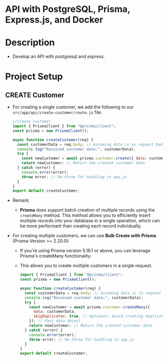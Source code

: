 # API with PostgreSQL, Prisma, Express.js, and Docker

# Description

- Develop an API with postgresql and express.

# Project Setup

## CREATE Customer

- For creating a single customer, we add the following to our `src/app/api/create-customer/route.js` file:

  ```javascript
  //create customer
  import { PrismaClient } from "@prisma/client";
  const prisma = new PrismaClient();

  async function createCustomer(req) {
    const customerData = req.body; // Assuming data is in request body
    console.log("Received customer data:", customerData);
    try {
      const newCustomer = await prisma.customer.create({ data: customerData }); // Pass data object
      return newCustomer; // Return the created customer data
    } catch (error) {
      console.error(error);
      throw error; // Re-throw for handling in app.js
    }
  }
  export default createCustomer;
  ```

- Remark:
  - **Prisma** does support batch creation of multiple records using the `createMany` method. This method allows you to efficiently insert multiple records into your database in a single operation, which can be more performant than creating each record individually.
- For creating multiple customers, we can use **Bulk Create with Prisma** (Prisma Version >= 2.20.0):

  - If you're using Prisma version 5.16.1 or above, you can leverage Prisma's createMany functionality.
  - This allows you to create multiple customers in a single request.

    ```js
    import { PrismaClient } from "@prisma/client";
    const prisma = new PrismaClient();

    async function createCustomer(req) {
      const customerData = req.body; // Assuming data is in request body
      console.log("Received customer data:", customerData);
      try {
        const newCustomer = await prisma.customer.createMany({
          data: customerData,
          skipDuplicates: true, // Optional: Avoid creating duplicates (unique constraints)
        }); // Pass data object
        return newCustomer; // Return the created customer data
      } catch (error) {
        console.error(error);
        throw error; // Re-throw for handling in app.js
      }
    }
    export default createCustomer;
    ```